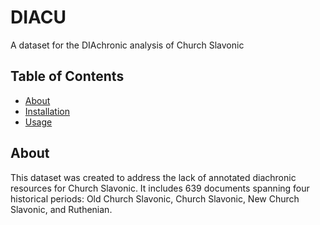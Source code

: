  # DIACU
A dataset for the DIAchronic analysis of Church Slavonic

## Table of Contents
- [About](#about)
- [Installation](#installation)
- [Usage](#usage)

## About  
This dataset was created to address the lack of annotated diachronic resources for Church Slavonic. It includes 639 documents spanning four historical periods: Old Church Slavonic, Church Slavonic, New Church Slavonic, and Ruthenian.






